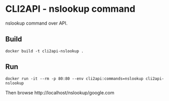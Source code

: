 # CLI2API - nslookup command

nslookup command over API.

## Build
```
docker build -t cli2api-nslookup .
```

## Run
```
docker run -it --rm -p 80:80 --env cli2api:commands=nslookup cli2api-nslookup
```
Then browse http://localhost/nslookup/google.com